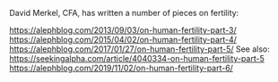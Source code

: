 David Merkel, CFA, has written a number of pieces on fertility:

https://alephblog.com/2013/09/03/on-human-fertility-part-3/
https://alephblog.com/2015/04/02/on-human-fertility-part-4/
https://alephblog.com/2017/01/27/on-human-fertility-part-5/ See also: https://seekingalpha.com/article/4040334-on-human-fertility-part-5
https://alephblog.com/2019/11/02/on-human-fertility-part-6/

